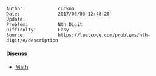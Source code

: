 
    Author:            cuckoo
    Date:              2017/06/03 12:48:20
    Update:            
    Problem:           Nth Digit
    Difficulty:        Easy
    Source:            https://leetcode.com/problems/nth-digit/#/description

#### Discuss
 - [Math](https://discuss.leetcode.com/topic/59314/java-solution/29)

